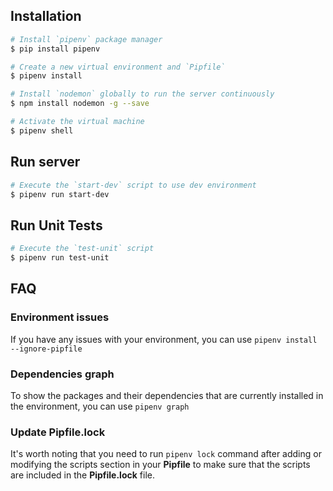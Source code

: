 ## Installation

```bash
# Install `pipenv` package manager
$ pip install pipenv

# Create a new virtual environment and `Pipfile`
$ pipenv install

# Install `nodemon` globally to run the server continuously
$ npm install nodemon -g --save

# Activate the virtual machine
$ pipenv shell
```

## Run server

```bash
# Execute the `start-dev` script to use dev environment
$ pipenv run start-dev
```

## Run Unit Tests
```bash
# Execute the `test-unit` script
$ pipenv run test-unit
```

## FAQ

### Environment issues
If you have any issues with your environment, you can use `pipenv install --ignore-pipfile`

### Dependencies graph
To show the packages and their dependencies that are currently installed in the environment, you can use `pipenv graph`

### Update Pipfile.lock
It's worth noting that you need to run `pipenv lock` command after adding or modifying the scripts section in your **Pipfile** to make sure that the scripts are included in the **Pipfile.lock** file.